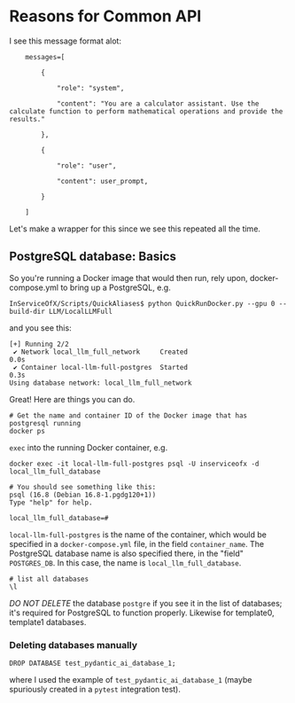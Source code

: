# Reasons for Common API

I see this message format alot:

```
    messages=[

        {

            "role": "system",

            "content": "You are a calculator assistant. Use the calculate function to perform mathematical operations and provide the results."

        },

        {

            "role": "user",

            "content": user_prompt,

        }

    ]
```
Let's make a wrapper for this since we see this repeated all the time.

## PostgreSQL database: Basics

So you're running a Docker image that would then run, rely upon, docker-compose.yml to bring up a PostgreSQL, e.g.

```
InServiceOfX/Scripts/QuickAliases$ python QuickRunDocker.py --gpu 0 --build-dir LLM/LocalLLMFull
```

and you see this:

```
[+] Running 2/2
 ✔ Network local_llm_full_network     Created                                                                                      0.0s 
 ✔ Container local-llm-full-postgres  Started                                                                                      0.3s 
Using database network: local_llm_full_network
```

Great! Here are things you can do.

```
# Get the name and container ID of the Docker image that has postgresql running
docker ps
```
`exec` into the running Docker container, e.g.
```
docker exec -it local-llm-full-postgres psql -U inserviceofx -d local_llm_full_database

# You should see something like this:
psql (16.8 (Debian 16.8-1.pgdg120+1))
Type "help" for help.

local_llm_full_database=# 
```
`local-llm-full-postgres` is the name of the container, which would be specified in a `docker-compose.yml` file, in the field `container_name`. The PostgreSQL database name is also specified there, in the "field" `POSTGRES_DB`. In this case, the name is `local_llm_full_database`.


```
# list all databases
\l
```

*DO NOT DELETE* the database `postgre` if you see it in the list of databases; it's required for PostgreSQL to function properly. Likewise for template0, template1 databases.

### Deleting databases manually

```
DROP DATABASE test_pydantic_ai_database_1;
```
where I used the example of `test_pydantic_ai_database_1` (maybe spuriously created in a `pytest` integration test).